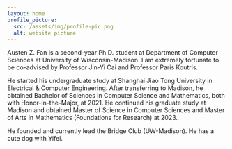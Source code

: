 ```yaml
---
layout: home
profile_picture:
  src: /assets/img/profile-pic.png
  alt: website picture
---
```


<p>
Austen Z. Fan is a second-year Ph.D. student at Department of Computer Sciences at University of Wisconsin-Madison. I am extremely fortunate to be co-advised by Professor Jin-Yi Cai and Professor Paris Koutris. 
</p>

<p>
He started his undergraduate study at Shanghai Jiao Tong University in Electrical & Computer Engineering. After transferring to Madison, he obtained Bachelor of Sciences in Computer Science and Mathematics, both with Honor-in-the-Major, at 2021. He continued his graduate study at Madison and obtained Master of Science in Computer Sciences and Master of Arts in Mathematics (Foundations for Research) at 2023.
</p>

<p>
He founded and currently lead the Bridge Club (UW-Madison). He has a cute dog with Yifei.
</p>
